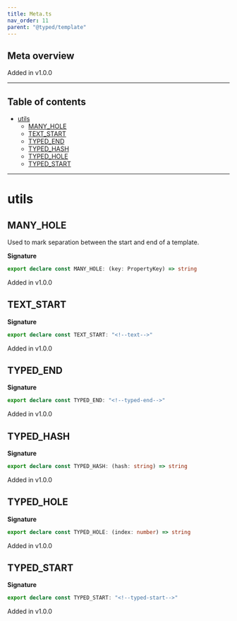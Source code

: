 ```yaml
---
title: Meta.ts
nav_order: 11
parent: "@typed/template"
---
```


## Meta overview

Added in v1.0.0

---

<h2 class="text-delta">Table of contents</h2>

- [utils](#utils)
  - [MANY_HOLE](#many_hole)
  - [TEXT_START](#text_start)
  - [TYPED_END](#typed_end)
  - [TYPED_HASH](#typed_hash)
  - [TYPED_HOLE](#typed_hole)
  - [TYPED_START](#typed_start)

---

# utils

## MANY_HOLE

Used to mark separation between the start and end of a template.

**Signature**

```ts
export declare const MANY_HOLE: (key: PropertyKey) => string
```

Added in v1.0.0

## TEXT_START

**Signature**

```ts
export declare const TEXT_START: "<!--text-->"
```

Added in v1.0.0

## TYPED_END

**Signature**

```ts
export declare const TYPED_END: "<!--typed-end-->"
```

Added in v1.0.0

## TYPED_HASH

**Signature**

```ts
export declare const TYPED_HASH: (hash: string) => string
```

Added in v1.0.0

## TYPED_HOLE

**Signature**

```ts
export declare const TYPED_HOLE: (index: number) => string
```

Added in v1.0.0

## TYPED_START

**Signature**

```ts
export declare const TYPED_START: "<!--typed-start-->"
```

Added in v1.0.0
